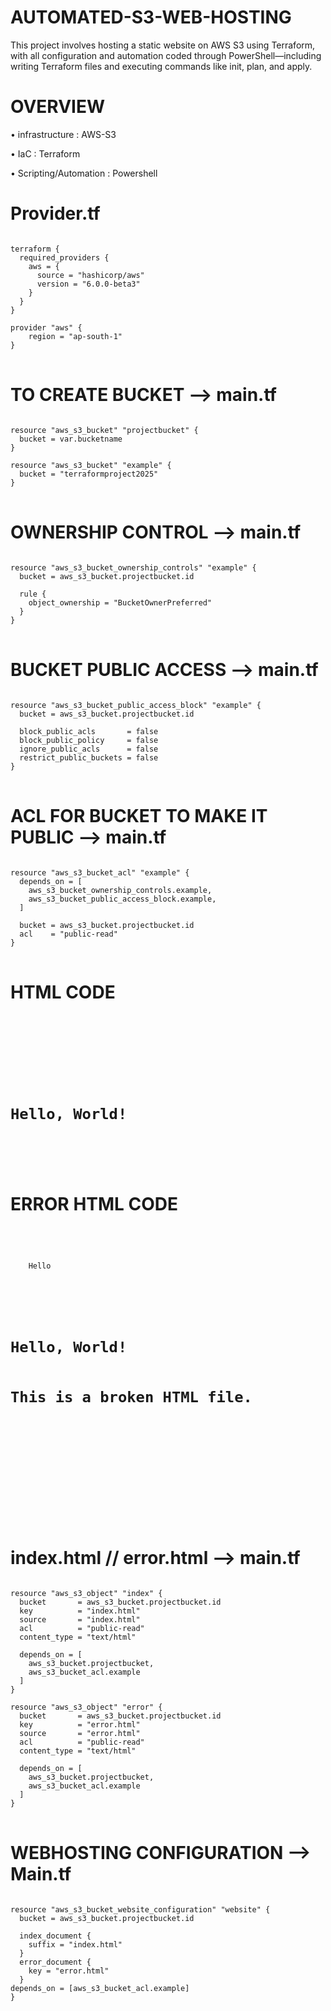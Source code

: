 # AUTOMATED-S3-WEB-HOSTING

 This project involves hosting a static website on AWS S3 using Terraform, with all configuration and automation coded through PowerShell—including writing Terraform files and executing commands like init, plan, and apply.

# OVERVIEW 

• infrastructure : AWS-S3 

• IaC : Terraform 

• Scripting/Automation : Powershell 



 # Provider.tf 

<pre>
<code>
terraform {
  required_providers {
    aws = {
      source = "hashicorp/aws"
      version = "6.0.0-beta3"
    }
  }
}

provider "aws" {
	region = "ap-south-1"
}
</code> 
</pre>

# TO CREATE BUCKET --> main.tf

<pre>
<code>
resource "aws_s3_bucket" "projectbucket" {
  bucket = var.bucketname
}

resource "aws_s3_bucket" "example" {
  bucket = "terraformproject2025" 
}
</code>
</pre>

# OWNERSHIP CONTROL --> main.tf

<pre>
<code>
resource "aws_s3_bucket_ownership_controls" "example" {
  bucket = aws_s3_bucket.projectbucket.id

  rule {
    object_ownership = "BucketOwnerPreferred"
  }
}
</code>
</pre>

# BUCKET PUBLIC ACCESS --> main.tf

<pre>
<code>
resource "aws_s3_bucket_public_access_block" "example" {
  bucket = aws_s3_bucket.projectbucket.id

  block_public_acls       = false
  block_public_policy     = false
  ignore_public_acls      = false
  restrict_public_buckets = false
}
</code>
</pre>

# ACL FOR BUCKET TO MAKE IT PUBLIC --> main.tf

<pre>
<code>
resource "aws_s3_bucket_acl" "example" {
  depends_on = [
    aws_s3_bucket_ownership_controls.example,
    aws_s3_bucket_public_access_block.example,
  ]

  bucket = aws_s3_bucket.projectbucket.id
  acl    = "public-read"
}
</code>
</pre>

# HTML CODE 
<pre>
<code> 
<!DOCTYPE html>
<html>
<head>
    <title>Hello World</title>
</head>
<body>
    <h1>Hello, World!</h1>
</body>
</html>
</code>
</pre>

# ERROR HTML CODE
<pre>
<code>
<!DOCTYPE html>
<htm> <!-- Typo: should be <html> -->
  <head>
    <titel>Hello</titel> <!-- Typo: should be <title> -->
    <script>
      // Intentional JavaScript error
      console.log(myUndefinedVariable); // ReferenceError
    </script>
  </head>
  <body>
    <h1>Hello, World! <!-- Missing closing tag -->
    <p>This is a broken HTML file.</p>
  </body>
</htm>

</code>
</pre>

#  index.html // error.html --> main.tf
<pre>
<code>
resource "aws_s3_object" "index" {
  bucket       = aws_s3_bucket.projectbucket.id
  key          = "index.html"
  source       = "index.html"
  acl          = "public-read"
  content_type = "text/html"

  depends_on = [
    aws_s3_bucket.projectbucket,
    aws_s3_bucket_acl.example
  ]
}

resource "aws_s3_object" "error" {
  bucket       = aws_s3_bucket.projectbucket.id
  key          = "error.html"
  source       = "error.html"
  acl          = "public-read"
  content_type = "text/html"

  depends_on = [
    aws_s3_bucket.projectbucket,
    aws_s3_bucket_acl.example
  ]
}
</code>
</pre>

# WEBHOSTING CONFIGURATION --> Main.tf

<pre>
<code>
resource "aws_s3_bucket_website_configuration" "website" {
  bucket = aws_s3_bucket.projectbucket.id

  index_document {
    suffix = "index.html"
  }
  error_document {
    key = "error.html"
  }
depends_on = [aws_s3_bucket_acl.example]
}
</code>
</pre>
